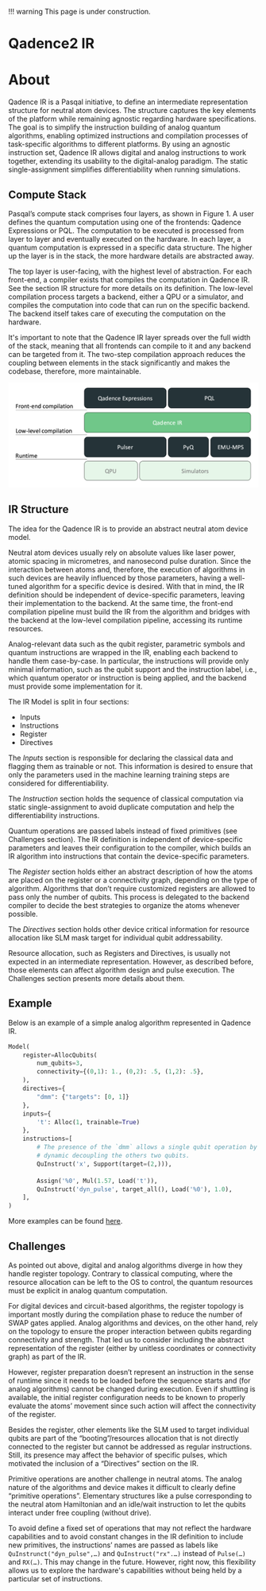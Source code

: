 !!! warning
	This page is under construction.

# Qadence2 IR

# About
Qadence IR is a Pasqal initiative, to define an intermediate representation structure for neutral atom devices. The structure captures the key elements of the platform while remaining agnostic regarding hardware specifications. The goal is to simplify the instruction building of analog quantum algorithms, enabling optimized instructions and compilation processes of task-specific algorithms to different platforms. By using an agnostic instruction set, Qadence IR allows digital and analog instructions to work together, extending its usability to the digital-analog paradigm. The static single-assignment simplifies differentiability when running simulations.

## Compute Stack
Pasqal’s compute stack comprises four layers, as shown in Figure 1. A user defines the quantum computation using one of the frontends: Qadence Expressions or PQL. The computation to be executed is processed from layer to layer and eventually executed on the hardware. In each layer, a quantum computation is expressed in a specific data structure. The higher up the layer is in the stack, the more hardware details are abstracted away.

The top layer is user-facing, with the highest level of abstraction. For each front-end, a compiler exists that compiles the computation in Qadence IR. See the section IR structure for more details on its definition. The low-level compilation process targets a backend, either a QPU or a simulator, and compiles the computation into code that can run on the specific backend. The backend itself takes care of executing the computation on the hardware.

It's important to note that the Qadence IR layer spreads over the full width of the stack, meaning that all frontends can compile to it and any backend can be targeted from it. The two-step compilation approach reduces the coupling between elements in the stack significantly and makes the codebase, therefore, more maintainable.

![](qadence2_stack.png)

## IR Structure
The idea for the Qadence IR is to provide an abstract neutral atom device model.

Neutral atom devices usually rely on absolute values like laser power, atomic spacing in micrometres, and nanosecond pulse duration. Since the interaction between atoms and, therefore, the execution of algorithms in such devices are heavily influenced by those parameters, having a well-tuned algorithm for a specific device is desired. With that in mind, the IR definition should be independent of device-specific parameters, leaving their implementation to the backend. At the same time, the front-end compilation pipeline must build the IR from the algorithm and bridges with the backend at the low-level compilation pipeline, accessing its runtime resources.

Analog-relevant data such as the qubit register, parametric symbols and quantum instructions are wrapped in the IR, enabling each backend to handle them case-by-case. In particular, the instructions will provide only minimal information, such as the qubit support and the instruction label, i.e., which quantum operator or instruction is being applied, and the backend must provide some implementation for it.

The IR Model is split in four sections:
- Inputs
- Instructions
- Register
- Directives

The *Inputs* section is responsible for declaring the classical data and flagging them as trainable or not. This information is desired to ensure that only the parameters used in the machine learning training steps are considered for differentiability.

The *Instruction* section holds the sequence of classical computation via static single-assignment to avoid duplicate computation and help the differentiability instructions.

Quantum operations are passed labels instead of fixed primitives (see Challenges section). The IR definition is independent of device-specific parameters and leaves their configuration to the compiler, which builds an IR algorithm into instructions that contain the device-specific parameters.

The *Register* section holds either an abstract description of how the atoms are placed on the register or a connectivity graph, depending on the type of algorithm. Algorithms that don’t require customized registers are allowed to pass only the number of qubits. This process is delegated to the backend compiler to decide the best strategies to organize the atoms whenever possible.

The *Directives* section holds other device critical information for resource allocation like SLM mask target for individual qubit addressability.

Resource allocation, such as Registers and Directives, is usually not expected in an intermediate representation. However, as described before, those elements can affect algorithm design and pulse execution. The Challenges section presents more details about them.

## Example
Below is an example of a simple analog algorithm represented in Qadence IR.

```python
Model(
    register=AllocQubits(
        num_qubits=3,
        connectivity={(0,1): 1., (0,2): .5, (1,2): .5},
    ),
    directives={
        "dmm": {"targets": [0, 1]}
    },
    inputs={
        't': Alloc(1, trainable=True)
    },
    instructions=[
        # The presence of the `dmm` allows a single qubit operation by
        # dynamic decoupling the others two qubits.
        QuInstruct('x', Support(target=(2,))),

        Assign('%0', Mul(1.57, Load('t')),
        QuInstruct('dyn_pulse', target_all(), Load('%0'), 1.0),
    ],
)
```

More examples can be found [here](https://github.com/pasqal-io/qadence2-ir/blob/km/docs/docs/examples.md).


## Challenges
As pointed out above, digital and analog algorithms diverge in how they handle register topology. Contrary to classical computing, where the resource allocation can be left to the OS to control, the quantum resources must be explicit in analog quantum computation.

For digital devices and circuit-based algorithms, the register topology is important mostly during the compilation phase to reduce the number of SWAP gates applied. Analog algorithms and devices, on the other hand, rely on the topology to ensure the proper interaction between qubits regarding connectivity and strength. That led us to consider including the abstract representation of the register (either by unitless coordinates or connectivity graph) as part of the IR.

However, register preparation doesn’t represent an instruction in the sense of runtime since it needs to be loaded before the sequence starts and (for analog algorithms) cannot be changed during execution. Even if shuttling is available, the initial register configuration needs to be known to properly evaluate the atoms’ movement since such action will affect the connectivity of the register.

Besides the register, other elements like the SLM used to target individual qubits are part of the “booting”/resources allocation that is not directly connected to the register but cannot be addressed as regular instructions. Still, its presence may affect the behavior of specific pulses, which motivated the inclusion of a “Directives” section on the IR.

Primitive operations are another challenge in neutral atoms. The analog nature of the algorithms and device makes it difficult to clearly define “primitive operations”. Elementary structures like a pulse corresponding to the neutral atom Hamiltonian and an idle/wait instruction to let the qubits interact under free coupling (without drive).

To avoid define a fixed set of operations that may not reflect the hardware capabilities and to avoid constant changes in the IR definition to include new primitives, the instructions’ names are passed as labels like `QuInstrunct("dyn_pulse",…)` and `QuInstruct("rx".…)` instead of `Pulse(…)` and `RX(…)`. This may change in the future. However, right now, this flexibility allows us to explore the hardware's capabilities without being held by a particular set of instructions.
